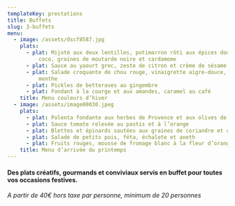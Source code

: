 ```yaml
---
templateKey: prestations
title: Buffets
slug: 3-buffets
menu:
  - image: /assets/dscf8587.jpg
    plats:
      - plat: Mijoté aux deux lentilles, potimarron rôti aux épices douces, lait de
          coco, graines de moutarde noire et cardamome
      - plat: Sauce au yaourt grec, zeste de citron et crème de sésame
      - plat: Salade croquante de chou rouge, vinaigrette aigre-douce, échalote et
          menthe
      - plat: Pickles de betteraves au gingembre
      - plat: Fondant à la courge et aux amandes, caramel au café
    title: Menu couleurs d’hiver
  - image: /assets/image00030.jpeg
    plats:
      - plat: Polenta fondante aux herbes de Provence et aux olives de Kalamata
      - plat: Sauce tomate relevée au pastis et à l’orange
      - plat: Blettes et épinards sautées aux graines de coriandre et citron confit
      - plat: Salade de petits pois, féta, échalote et aneth
      - plat: Fruits rouges, mousse de fromage blanc à la fleur d’oranger, caramel
    title: Menu d’arrivée du printemps
---
```

#### Des plats créatifs, gourmands et conviviaux servis en buffet pour toutes vos occasions festives.

*A partir de 40€ hors taxe par personne, minimum de 20 personnes*